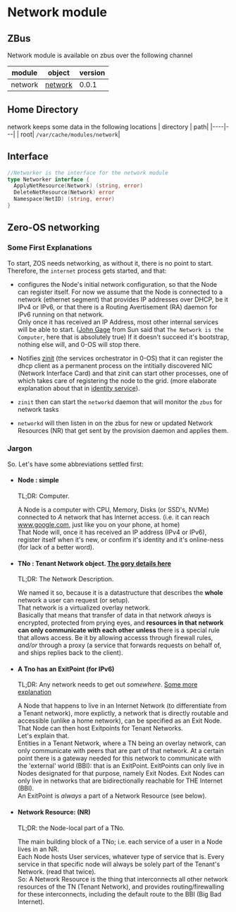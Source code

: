 # Network module

## ZBus

Network module is available on zbus over the following channel

| module | object | version |
|--------|--------|---------|
| network|[network](#interface)| 0.0.1|

## Home Directory

network keeps some data in the following locations
| directory | path|
|----|---|
| root| `/var/cache/modules/network`|

## Interface

```go
//Networker is the interface for the network module
type Networker interface {
  ApplyNetResource(Network) (string, error)
  DeleteNetResource(Network) error
  Namespace(NetID) (string, error)
}
```

## Zero-OS networking

### Some First Explanations

To start, ZOS needs networking, as without it, there is no point to start.
Therefore, the `internet` process gets started, and that:

- configures the Node's initial network configuration, so that the Node can register itself.  For now we assume that the Node is connected to a network (ethernet segment) that provides IP addresses over DHCP, be it IPv4 or IPv6, or that there is a Routing Avertisement (RA) daemon for IPv6 running on that network.  
Only once it has received an IP Address, most other internal services will be able to start. ([John Gage](https://www.networkcomputing.com/cloud-infrastructure/network-computer-again) from Sun said that `The Network is the Computer`, here that is absolutely true)
If it doesn't succeed it's bootstrap, nothing else will, and 0-OS will stop there.
- Notifies [zinit](https://github.com/threefoldtech/zinit/blob/master/docs/readme.md) (the services orchestrator in 0-OS) that it can register the dhcp client as a permanent process on the intitially discovered NIC (Network Interface Card) and that zinit can start other processes, one of which takes care of registering the node to the grid. (more elaborate explanation about that in [identity service](../identity/readme.md)).
- `zinit` then can start the `networkd` daemon that will monitor the `zbus` for network tasks

- `networkd` will then listen in on the zbus for new or updated Network Resources (NR) that get sent by the provision daemon and applies them.

### Jargon

So. Let's have some abbreviations settled first:

- #### Node : simple  

  TL;DR: Computer.

  A Node is a computer with CPU, Memory, Disks (or SSD's, NVMe) connected to _A_ network that has Internet access. (i.e. it can reach www.google.com, just like you on your phone, at home)  
  That Node will, once it has received an IP address (IPv4 or IPv6), register itself when it's new, or confirm it's identity and it's online-ness (for lack of a better word).

- #### TNo : Tenant Network object. [The gory details here](https://github.com/threefoldtech/zos/blob/master/pkg/network.go)
  
  TL;DR: The Network Description.

  We named it so, because it is a datastructure that describes the __whole__ network a user can request (or setup).  
  That network is a virtualized overlay network.  
  Basically that means that transfer of data in that network *always* is encrypted, protected from prying eyes, and __resources in that network can only communicate with each other__ **unless** there is a special rule that allows access. Be it by allowing accesss through firewall rules, *and/or* through a proxy (a service that forwards requests on behalf of, and ships replies back to the client).

- #### A Tno has an ExitPoint (for IPv6)
  
  TL;DR: Any network needs to get out *somewhere*. [Some more explanation](exitpoints.md)

  A Node that happens to live in an Internet Network (to differentiate from a Tenant network), more explictly, a network that is directly routable and accessible (unlike a home network), can be specified as an Exit Node.  
  That Node can then host Exitpoints for Tenant Networks.  
  Let's explain that.  
  Entities in a Tenant Network, where a TN being an overlay network, can only communicate with peers that are part of that network. At a certain point there is a gateway needed for this network to communicate with the 'external' world (BBI): that is an ExitPoint. ExitPoints can only live in Nodes designated for that purpose, namely Exit Nodes. Exit Nodes can only live in networks that are bidirectionally reachable for THE Internet (BBI).  
  An ExitPoint is *always* a part of a Network Resource (see below).

- #### Network Resource: (NR)
  
  TL;DR: the Node-local part of a TNo.

  The main building block of a TNo; i.e. each service of a user in a Node lives in an NR.  
  Each Node hosts User services, whatever type of service that is. Every service in that specific node will always be solely part of the Tenant's Network. (read that twice).  
  So: A Network Resource is the thing that interconnects all other network resources of the TN (Tenant Network), and provides routing/firewalling for these interconnects, including the default route to the BBI (Big Bad Internet).  
  